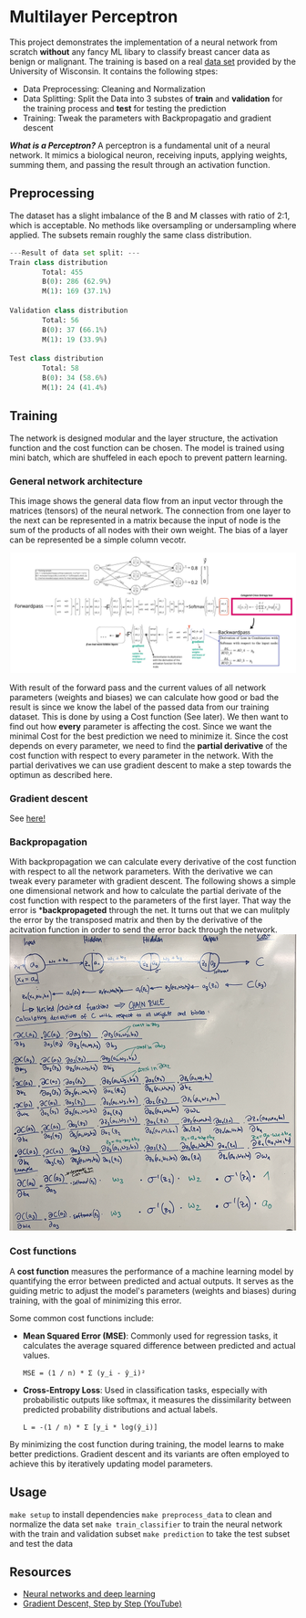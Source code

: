 
# Multilayer Perceptron

This project demonstrates the implementation of a neural network from scratch **without** any fancy ML libary to classify breast cancer data as benign or malignant. The training is based on a real [data set](https://www.kaggle.com/datasets/uciml/breast-cancer-wisconsin-data) provided by the University of Wisconsin.
It contains the following stpes:
- Data Preprocessing: Cleaning and Normalization
- Data Splitting: Split the Data into 3 substes of **train** and **validation** for the training process and **test** for testing the prediction
- Training: Tweak the parameters with Backpropagatio and gradient descent

***What is a Perceptron?***
A perceptron is a fundamental unit of a neural network. It mimics a biological neuron, receiving inputs, applying weights, summing them, and passing the result through an activation function.

## Preprocessing
The dataset has a slight imbalance of the B and M classes with ratio of 2:1, which is acceptable. No methods like oversampling or undersampling where applied. The subsets remain roughly the same class distribution. 

```python
---Result of data set split: ---
Train class distribution
        Total: 455
        B(0): 286 (62.9%)
        M(1): 169 (37.1%)

Validation class distribution
        Total: 56
        B(0): 37 (66.1%)
        M(1): 19 (33.9%)

Test class distribution
        Total: 58
        B(0): 34 (58.6%)
        M(1): 24 (41.4%)
```

## Training
The network is designed modular and the layer structure, the activation function and the cost function can be chosen. The model is trained using mini batch, which are shuffeled in each epoch to prevent pattern learning. 

### General network architecture
This image shows the general data flow from an input vector through the matrices (tensors) of the neural network. The connection from one layer to the next can be represented in a matrix because the input of node is the sum of the products of all nodes with their own weight. The bias of a layer can be represented be a simple column vecotr.

![tensor_flow](./img/layer_flow.jpg) 

With result of the forward pass and the current values of all network parameters (weights and biases) we can calculate how good or bad the result is since we know the label of the passed data from our training dataset. This is done by using a Cost function (See later). We then want to find out how **every** parameter is affecting the cost. Since we want the minimal Cost for the best prediction we need to minimize it. Since the cost depends on every parameter, we need to find the **partial derivative** of the cost function with respect to every parameter in the network. With the partial derivatives we can use gradient descent to make a step towards the optimun as described here.

### Gradient descent
See [here!](https://github.com/alexehrlich/42Rio-AI-ft_linear_regression)

### Backpropagation
With backpropagation we can calculate every derivative of the cost function with respect to all the network parameters. With the derivative we can tweak every parameter with gradient descent. The following shows a simple one dimensional network and how to calculate the partial derivate of the cost function with respect to the parameters of the first layer. That way the error is ***backpropageted** through the net. It turns out that we can mulitply the error by the transposed matrix and then by the derivative of the acitvation function in order to send the error back through the network.
![backprop](./img/backprop.png)

### Cost functions
A **cost function** measures the performance of a machine learning model by quantifying the error between predicted and actual outputs. It serves as the guiding metric to adjust the model's parameters (weights and biases) during training, with the goal of minimizing this error.

Some common cost functions include:

- **Mean Squared Error (MSE)**: Commonly used for regression tasks, it calculates the average squared difference between predicted and actual values.

  ```
  MSE = (1 / n) * Σ (y_i - ŷ_i)²
  ```

- **Cross-Entropy Loss**: Used in classification tasks, especially with probabilistic outputs like softmax, it measures the dissimilarity between predicted probability distributions and actual labels.

  ```
  L = -(1 / n) * Σ [y_i * log(ŷ_i)]
  ```

By minimizing the cost function during training, the model learns to make better predictions. Gradient descent and its variants are often employed to achieve this by iteratively updating model parameters.

## Usage
`make setup` to install dependencies
`make preprocess_data` to clean and normalize the data set
`make train_classifier` to train the neural network with the train and validation subset
`make prediction` to take the test subset and test the data


## Resources

- [Neural networks and deep learning](http://neuralnetworksanddeeplearning.com)
- [Gradient Descent, Step by Step (YouTube)]([https://www.youtube.com/watch?v=sDv4f4s2SB8](https://www.google.com/url?sa=t&source=web&rct=j&opi=89978449&url=https://www.youtube.com/playlist%3Flist%3DPLblh5JKOoLUIxGDQs4LFFD--41Vzf-ME1&ved=2ahUKEwjO9O-8vIGLAxVrXfEDHeycIhcQFnoECB0QAQ&usg=AOvVaw1-u2IIZQvYATQYMHEhaCWT))
  


